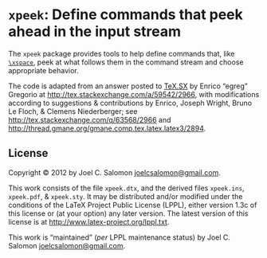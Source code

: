 `xpeek`: Define commands that peek ahead in the input stream
============================================================

The `xpeek` package provides tools to help define commands that,
like [`\xspace`][1], peek at what follows them in the command stream
and choose appropriate behavior.

The code is adapted from an answer posted to [TeX.SX][2] by
Enrico “egreg” Gregorio at <http://tex.stackexchange.com/a/59542/2966>,
with modifications according to suggestions & contributions by
Enrico, Joseph Wright, Bruno Le Floch, & Clemens Niederberger;
see <http://tex.stackexchange.com/q/63568/2966>
and <http://thread.gmane.org/gmane.comp.tex.latex.latex3/2894>.

License
-------

Copyright © 2012 by Joel C. Salomon <joelcsalomon@gmail.com>.

This work consists of the file  `xpeek.dtx`,
          and the derived files `xpeek.ins`,
                                `xpeek.pdf`, &
                                `xpeek.sty`.
It may be distributed and/or modified under the conditions of the
LaTeX Project Public License (LPPL), either version 1.3c of this
license or (at your option) any later version.  The latest version
of this license is at <http://www.latex-project.org/lppl.txt>.


This work is “maintained” (_per_ LPPL maintenance status) by
Joel C. Salomon <joelcsalomon@gmail.com>.

[1]: http://ctan.org/pkg/xspace
[2]: http://tex.stackexchange.com
